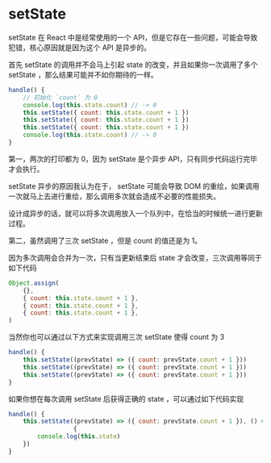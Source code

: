 # setState

setState 在 React 中是经常使⽤的⼀个 API，但是它存在⼀些问题，可能会导致犯错，核⼼原因就是因为这个 API 是异步的。



⾸先 setState 的调⽤并不会⻢上引起 state 的改变，并且如果你⼀次调⽤了多个 setState ，那么结果可能并不如你期待的⼀样。

```js
handle() {
    // 初始化 `count` 为 0
    console.log(this.state.count) // -> 0
    this.setState({ count: this.state.count + 1 })
    this.setState({ count: this.state.count + 1 })
    this.setState({ count: this.state.count + 1 })
    console.log(this.state.count) // -> 0
}
```



第⼀，两次的打印都为 0，因为 setState 是个异步 API，只有同步代码运⾏完毕才会执⾏。 

setState 异步的原因我认为在于， setState 可能会导致 DOM 的重绘，如果调⽤⼀次就⻢上去进⾏重绘，那么调⽤多次就会造成不必要的性能损失。

设计成异步的话，就可以将多次调⽤放⼊⼀个队列中，在恰当的时候统⼀进⾏更新过程。



第⼆，虽然调⽤了三次 setState ，但是 count 的值还是为 1。

因为多次调⽤会合并为⼀次，只有当更新结束后 state 才会改变，三次调⽤等同于如下代码

```js
Object.assign( 
    {},
    { count: this.state.count + 1 },
    { count: this.state.count + 1 },
    { count: this.state.count + 1 },
)
```

当然你也可以通过以下⽅式来实现调⽤三次 setState 使得 count 为 3

```js
handle() {
    this.setState((prevState) => ({ count: prevState.count + 1 }))
    this.setState((prevState) => ({ count: prevState.count + 1 }))
    this.setState((prevState) => ({ count: prevState.count + 1 }))
}
```

如果你想在每次调⽤ setState 后获得正确的 state ，可以通过如下代码实现

```js
handle() {
    this.setState((prevState) => ({ count: prevState.count + 1 }), () =>
                  {
        console.log(this.state)
    })
}
```

